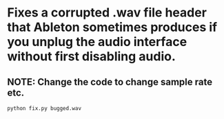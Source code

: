 # Fixes a corrupted .wav file header that Ableton sometimes produces if you unplug the audio interface without first disabling audio.

## NOTE: Change the code to change sample rate etc.

```shell
python fix.py bugged.wav
```
